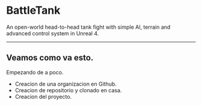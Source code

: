 # BattleTank
An open-world head-to-head tank fight with simple AI, terrain and advanced control system in Unreal 4.

****
## Veamos como va esto.
Empezando de a poco.

* Creacion de una organizacion en Github.
* Creacion de repositorio y clonado en casa.
* Creacion del proyecto.
